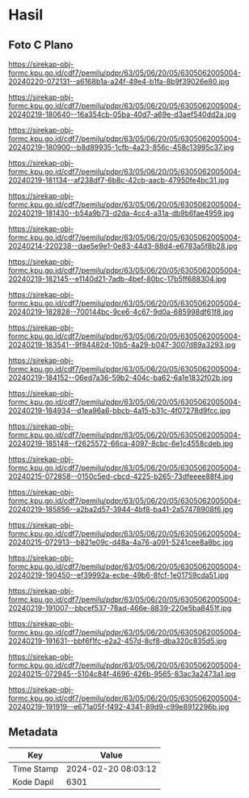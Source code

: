 # Hasil

## Foto C Plano

https://sirekap-obj-formc.kpu.go.id/cdf7/pemilu/pdpr/63/05/06/20/05/6305062005004-20240220-072131--a6168b1a-a24f-49e4-b1fa-8b9f39026e80.jpg

https://sirekap-obj-formc.kpu.go.id/cdf7/pemilu/pdpr/63/05/06/20/05/6305062005004-20240219-180640--16a354cb-05ba-40d7-a69e-d3aef540dd2a.jpg

https://sirekap-obj-formc.kpu.go.id/cdf7/pemilu/pdpr/63/05/06/20/05/6305062005004-20240219-180900--b8d89935-1cfb-4a23-856c-458c13995c37.jpg

https://sirekap-obj-formc.kpu.go.id/cdf7/pemilu/pdpr/63/05/06/20/05/6305062005004-20240219-181134--af238df7-6b8c-42cb-aacb-47950fe4bc31.jpg

https://sirekap-obj-formc.kpu.go.id/cdf7/pemilu/pdpr/63/05/06/20/05/6305062005004-20240219-181430--b54a9b73-d2da-4cc4-a31a-db9b6fae4959.jpg

https://sirekap-obj-formc.kpu.go.id/cdf7/pemilu/pdpr/63/05/06/20/05/6305062005004-20240214-220238--dae5e9e1-0e83-44d3-88d4-e6783a5f8b28.jpg

https://sirekap-obj-formc.kpu.go.id/cdf7/pemilu/pdpr/63/05/06/20/05/6305062005004-20240219-182145--e1140d21-7adb-4bef-80bc-17b5ff688304.jpg

https://sirekap-obj-formc.kpu.go.id/cdf7/pemilu/pdpr/63/05/06/20/05/6305062005004-20240219-182828--700144bc-9ce6-4c67-9d0a-685998df61f8.jpg

https://sirekap-obj-formc.kpu.go.id/cdf7/pemilu/pdpr/63/05/06/20/05/6305062005004-20240219-183541--9f84482d-10b5-4a29-b047-3007d89a3293.jpg

https://sirekap-obj-formc.kpu.go.id/cdf7/pemilu/pdpr/63/05/06/20/05/6305062005004-20240219-184152--06ed7a36-59b2-404c-ba62-6a1e1832f02b.jpg

https://sirekap-obj-formc.kpu.go.id/cdf7/pemilu/pdpr/63/05/06/20/05/6305062005004-20240219-184934--d1ea96a6-bbcb-4a15-b31c-4f07278d9fcc.jpg

https://sirekap-obj-formc.kpu.go.id/cdf7/pemilu/pdpr/63/05/06/20/05/6305062005004-20240219-185148--f2625572-66ca-4097-8cbc-6e1c4558cdeb.jpg

https://sirekap-obj-formc.kpu.go.id/cdf7/pemilu/pdpr/63/05/06/20/05/6305062005004-20240215-072858--0150c5ed-cbcd-4225-b265-73dfeeee88f4.jpg

https://sirekap-obj-formc.kpu.go.id/cdf7/pemilu/pdpr/63/05/06/20/05/6305062005004-20240219-185856--a2ba2d57-3944-4bf8-ba41-2a57478908f6.jpg

https://sirekap-obj-formc.kpu.go.id/cdf7/pemilu/pdpr/63/05/06/20/05/6305062005004-20240215-072913--b821e09c-d48a-4a76-a091-5241cee8a8bc.jpg

https://sirekap-obj-formc.kpu.go.id/cdf7/pemilu/pdpr/63/05/06/20/05/6305062005004-20240219-190450--ef39992a-ecbe-49b6-8fcf-1e01759cda51.jpg

https://sirekap-obj-formc.kpu.go.id/cdf7/pemilu/pdpr/63/05/06/20/05/6305062005004-20240219-191007--bbcef537-78ad-466e-8839-220e5ba8451f.jpg

https://sirekap-obj-formc.kpu.go.id/cdf7/pemilu/pdpr/63/05/06/20/05/6305062005004-20240219-191631--bbf6f1fc-e2a2-457d-8cf8-dba320c835d5.jpg

https://sirekap-obj-formc.kpu.go.id/cdf7/pemilu/pdpr/63/05/06/20/05/6305062005004-20240215-072945--5104c84f-4696-426b-9565-83ac3a2473a1.jpg

https://sirekap-obj-formc.kpu.go.id/cdf7/pemilu/pdpr/63/05/06/20/05/6305062005004-20240219-191919--e671a05f-f492-4341-89d9-c99e8912296b.jpg


## Metadata

| Key        | Value               |
| ---------- | ------------------- |
| Time Stamp | 2024-02-20 08:03:12 |
| Kode Dapil | 6301                |



